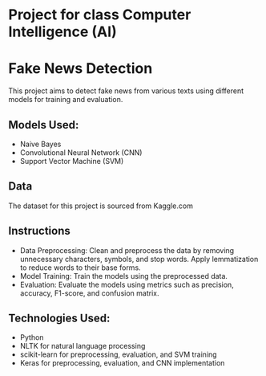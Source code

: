 # Project for class Computer Intelligence (AI)
# Fake News Detection
This project aims to detect fake news from various texts using different models for training and evaluation.

## Models Used:
- Naive Bayes
- Convolutional Neural Network (CNN)
- Support Vector Machine (SVM)

## Data
The dataset for this project is sourced from Kaggle.com

## Instructions
- Data Preprocessing: Clean and preprocess the data by removing unnecessary characters, symbols, and stop words. Apply lemmatization to reduce words to their base forms.
- Model Training: Train the models using the preprocessed data.
- Evaluation: Evaluate the models using metrics such as precision, accuracy, F1-score, and confusion matrix.

## Technologies Used:
- Python
- NLTK for natural language processing
- scikit-learn for preprocessing, evaluation, and SVM training
- Keras for preprocessing, evaluation, and CNN implementation

